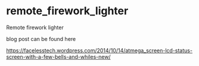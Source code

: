 remote_firework_lighter
=======================

Remote firework lighter

blog post can be found here

https://facelesstech.wordpress.com/2014/10/14/atmega_screen-lcd-status-screen-with-a-few-bells-and-whiles-new/
